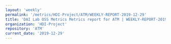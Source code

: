 ```yaml
---
layout: 'weekly'
permalink: '/metrics/HDI-Project/ATM/WEEKLY-REPORT-2019-12-29'
title: 'DAI Lab OSS Metrics Metrics report for ATM | WEEKLY-REPORT-2019-12-29'
organization: 'HDI-Project'
repository: 'ATM'
current_date: '2019-12-29'
---
```

